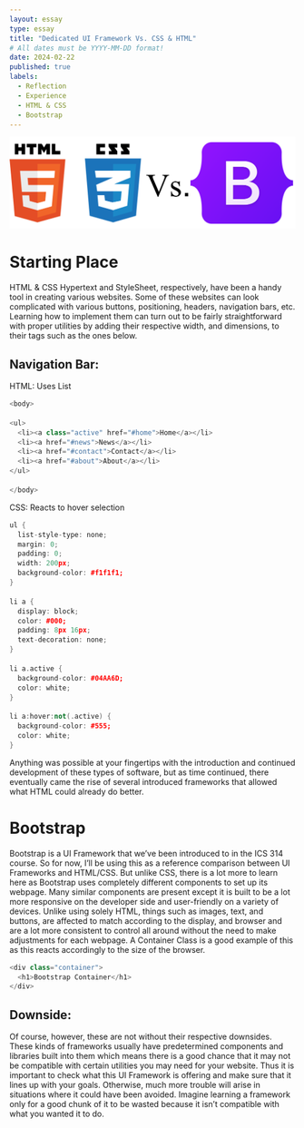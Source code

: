 ```yaml
---
layout: essay
type: essay
title: "Dedicated UI Framework Vs. CSS & HTML"
# All dates must be YYYY-MM-DD format!
date: 2024-02-22
published: true
labels:
  - Reflection
  - Experience
  - HTML & CSS
  - Bootstrap
---
```

<img class="img-fluid" src="../img/HTMLCSS_Vs_BootStrap.png">

# Starting Place
HTML & CSS Hypertext and StyleSheet, respectively, have been a handy tool in creating various websites. Some of these websites can look complicated with various buttons, positioning, headers, navigation bars, etc. Learning how to implement them can turn out to be fairly straightforward with proper utilities by adding their respective width, and dimensions, to their tags such as the ones below. 
## Navigation Bar:
HTML: Uses List
```cpp
<body>

<ul>
  <li><a class="active" href="#home">Home</a></li>
  <li><a href="#news">News</a></li>
  <li><a href="#contact">Contact</a></li>
  <li><a href="#about">About</a></li>
</ul>

</body>
```
CSS: Reacts to hover selection
```cpp
ul {
  list-style-type: none;
  margin: 0;
  padding: 0;
  width: 200px;
  background-color: #f1f1f1;
}

li a {
  display: block;
  color: #000;
  padding: 8px 16px;
  text-decoration: none;
}

li a.active {
  background-color: #04AA6D;
  color: white;
}

li a:hover:not(.active) {
  background-color: #555;
  color: white;
}
```
Anything was possible at your fingertips with the introduction and continued development of these types of software, but as time continued, there eventually came the rise of several introduced frameworks that allowed what HTML could already do better.

# Bootstrap 
Bootstrap is a UI Framework that we’ve been introduced to in the ICS 314 course. So for now, I’ll be using this as a reference comparison between UI Frameworks and HTML/CSS. But unlike CSS, there is a lot more to learn here as Bootstrap uses completely different components to set up its webpage. Many similar components are present except it is built to be a lot more responsive on the developer side and user-friendly on a variety of devices. Unlike using solely HTML, things such as images, text, and buttons, are affected to match according to the display, and browser and are a lot more consistent to control all around without the need to make adjustments for each webpage. 
A Container Class is a good example of this as this reacts accordingly to the size of the browser.
```cpp
<div class="container">
  <h1>Bootstrap Container</h1>
</div>
```
## Downside:
Of course, however, these are not without their respective downsides. These kinds of frameworks usually have predetermined components and libraries built into them which means there is a good chance that it may not be compatible with certain utilities you may need for your website. Thus it is important to check what this UI Framework is offering and make sure that it lines up with your goals. Otherwise, much more trouble will arise in situations where it could have been avoided. Imagine learning a framework only for a good chunk of it to be wasted because it isn’t compatible with what you wanted it to do.
